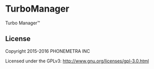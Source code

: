 # TurboManager
Turbo Manager™

## License

Copyright 2015-2016 PHONEMETRA INC

Licensed under the GPLv3: http://www.gnu.org/licenses/gpl-3.0.html
